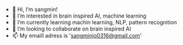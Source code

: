- 👋 Hi, I’m sangmin!
- 👀 I’m interested in brain inspired AI, machine learning
- 🌱 I’m currently learning machin learning, NLP, pattern recognition
- 💞️ I’m looking to collaborate on brain inspired AI  
- 📫 My emaill adress is 'sangminjo0316@gmail.com' 

<!---
sangmin0316/sangmin0316 is a ✨ special ✨ repository because its `README.md` (this file) appears on your GitHub profile.
You can click the Preview link to take a look at your changes.
--->

